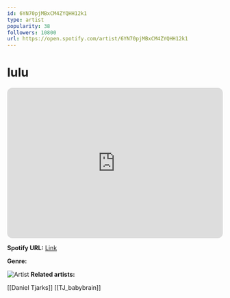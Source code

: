 ```yaml
---
id: 6YN70pjMBxCM4ZYQHH12k1
type: artist
popularity: 38
followers: 10800
url: https://open.spotify.com/artist/6YN70pjMBxCM4ZYQHH12k1
---
```

# lulu

<iframe style="border-radius:12px" src="https://open.spotify.com/embed/artist/6YN70pjMBxCM4ZYQHH12k1" width="100%" height="352" frameBorder="0" allowfullscreen="" allow="autoplay; clipboard-write; encrypted-media; fullscreen; picture-in-picture" loading="lazy"></iframe>

**Spotify URL:** [Link](https://open.spotify.com/artist/6YN70pjMBxCM4ZYQHH12k1)

**Genre:** 

![Artist](https://i.scdn.co/image/ab6761610000e5eb7a90ed35d2b03c62a77ec118)
**Related artists:**

[[Daniel Tjarks]]
[[TJ_babybrain]]
